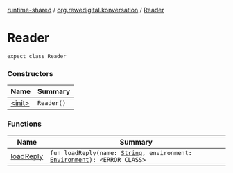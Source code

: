 [runtime-shared](../../index.md) / [org.rewedigital.konversation](../index.md) / [Reader](./index.md)

# Reader

`expect class Reader`

### Constructors

| Name | Summary |
|---|---|
| [&lt;init&gt;](-init-.md) | `Reader()` |

### Functions

| Name | Summary |
|---|---|
| [loadReply](load-reply.md) | `fun loadReply(name: `[`String`](https://kotlinlang.org/api/latest/jvm/stdlib/kotlin/-string/index.html)`, environment: `[`Environment`](https://github.com/rewe-digital-incubator/konversation/blob/master/docs/shared/org.rewedigital.konversation/-environment/index.md)`): <ERROR CLASS>` |
